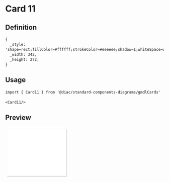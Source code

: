 # Card 11

## Definition

```
{
  _style: 'shape=rect;fillColor=#ffffff;strokeColor=#eeeeee;shadow=1;whiteSpace=wrap;html=1;',
  _width: 342,
  _height: 272,
}
```

## Usage

```
import { Card11 } from '@diac/standard-components-diagrams/gmdlCards'

<Card11/>
```

## Preview

<img src="./card-11.png" width="200"/>
